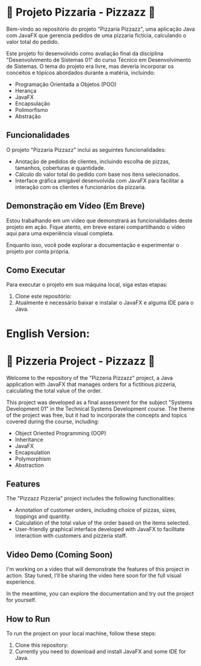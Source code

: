 # 🍕 Projeto Pizzaria - Pizzazz 🍕

Bem-vindo ao repositório do projeto "Pizzaria Pizzazz", uma aplicação Java com JavaFX que gerencia pedidos de uma pizzaria fictícia, calculando o valor total do pedido.

Este projeto foi desenvolvido como avaliação final da disciplina "Desenvolvimento de Sistemas 01" do curso Técnico em Desenvolvimento de Sistemas. O tema do projeto era livre, mas deveria incorporar os conceitos e tópicos abordados durante a matéria, incluindo:

- Programação Orientada a Objetos (POO)
- Herança
- JavaFX
- Encapsulação
- Polimorfismo
- Abstração

## Funcionalidades

O projeto "Pizzaria Pizzazz" inclui as seguintes funcionalidades:

- Anotação de pedidos de clientes, incluindo escolha de pizzas, tamanhos, coberturas e quantidade.
- Cálculo do valor total do pedido com base nos itens selecionados.
- Interface gráfica amigável desenvolvida com JavaFX para facilitar a interação com os clientes e funcionários da pizzaria.

## Demonstração em Vídeo (Em Breve)

Estou trabalhando em um vídeo que demonstrará as funcionalidades deste projeto em ação. Fique atento, em breve estarei compartilhando o vídeo aqui para uma experiência visual completa.

Enquanto isso, você pode explorar a documentação e experimentar o projeto por conta própria.

## Como Executar

Para executar o projeto em sua máquina local, siga estas etapas:

1. Clone este repositório:
2. Atualmente é necessário baixar e instalar o JavaFX e alguma IDE para o Java.

# English Version:

# 🍕 Pizzeria Project - Pizzazz 🍕

Welcome to the repository of the "Pizzeria Pizzazz" project, a Java application with JavaFX that manages orders for a fictitious pizzeria, calculating the total value of the order.

This project was developed as a final assessment for the subject "Systems Development 01" in the Technical Systems Development course. The theme of the project was free, but it had to incorporate the concepts and topics covered during the course, including:

- Object Oriented Programming (OOP)
- Inheritance
- JavaFX
- Encapsulation
- Polymorphism
- Abstraction

## Features

The "Pizzazz Pizzeria" project includes the following functionalities:

- Annotation of customer orders, including choice of pizzas, sizes, toppings and quantity.
- Calculation of the total value of the order based on the items selected.
- User-friendly graphical interface developed with JavaFX to facilitate interaction with customers and pizzeria staff.

## Video Demo (Coming Soon)

I'm working on a video that will demonstrate the features of this project in action. Stay tuned, I'll be sharing the video here soon for the full visual experience.

In the meantime, you can explore the documentation and try out the project for yourself.

## How to Run

To run the project on your local machine, follow these steps:

1. Clone this repository:
2. Currently you need to download and install JavaFX and some IDE for Java.
